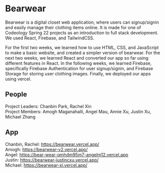 # Bearwear
Bearwear is a digital closet web application, where users can signup/signin and easily manage their clothing items online. It is made for one of Codeology Spring 22 projects as an introduction to full stack development. We used React, Firebase, and TailwindCSS.  

For the first two weeks, we learned how to use HTML, CSS, and JavaScript to make a basic website, and created a simpler version of bearwear. For the next two weeks, we learned React and converted our app so far using different features in React. In the following weeks, we learned Firebase, specifically Firebase Authentication for user signup/signin, and Firebase Storage for storing user clothing images. Finally, we deployed our apps using vercel.  

## People  
Project Leaders: Chanbin Park, Rachel Xin  
Project Members: Amogh Maganahalli, Angel Mau, Annie Xu, Justin Xu, Michael Zhang  

## App
Chanbin, Rachel: https://bearwear.vercel.app/  
Amogh: https://bearwear-v2.vercel.app/  
Angel: https://bear-wear-qmhdm95m7-angelm12.vercel.app  
Justin: https://bearwear-justincxu.vercel.app/  
Michael: https://bearwear-xi.vercel.app/  
